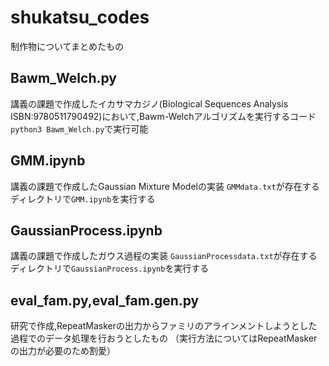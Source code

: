 # shukatsu_codes
制作物についてまとめたもの

## Bawm_Welch.py
講義の課題で作成したイカサマカジノ(Biological Sequences Analysis ISBN:9780511790492)において,Bawm-Welchアルゴリズムを実行するコード
`python3 Bawm_Welch.py`で実行可能

## GMM.ipynb
講義の課題で作成したGaussian Mixture Modelの実装
`GMMdata.txt`が存在するディレクトリで`GMM.ipynb`を実行する

## GaussianProcess.ipynb
講義の課題で作成したガウス過程の実装
`GaussianProcessdata.txt`が存在するディレクトリで`GaussianProcess.ipynb`を実行する

## eval_fam.py,eval_fam.gen.py
研究で作成,RepeatMaskerの出力からファミリのアラインメントしようとした過程でのデータ処理を行おうとしたもの
（実行方法についてはRepeatMaskerの出力が必要のため割愛）



